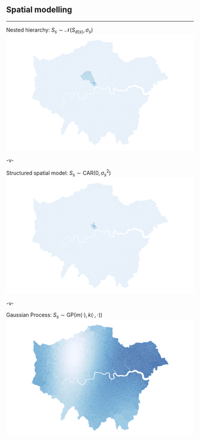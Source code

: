 ## Spatial modelling

---
<!-- .slide: data-background="#343434" -->
Nested hierarchy: $S_{s} \sim \mathcal{N} (S_{d(s)}, \sigma_s)$
![](slides/_spatial_models/assets/MSOA_nested.png)

-v-
<!-- .slide: data-background="#343434" -->
Structured spatial model: $S_{s} \sim \text{CAR} (0, \sigma_s^2)$
![](slides/_spatial_models/assets/MSOA_CAR.png)

-v-
<!-- .slide: data-background="#343434" -->
Gaussian Process: $S_{s} \sim \text{GP} (m(\cdot), k(\cdot, \cdot))$
![](slides/_spatial_models/assets/MSOA_GP.png)
